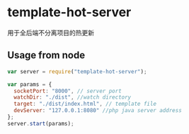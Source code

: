 template-hot-server
===========

用于全后端不分离项目的热更新

Usage from node
---------------

```javascript
var server = require("template-hot-server");

var params = {
  socketPort: "8000", // server port
  watchDir: "./dist", //watch directory
  target: "./dist/index.html", // template file
  devServer: "127.0.0.1:8080" //php java server address
};
server.start(params);
```